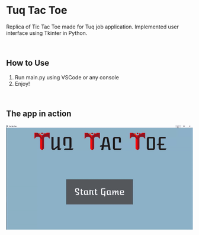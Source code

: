 # Tuq Tac Toe
Replica of Tic Tac Toe made for Tuq job application. Implemented user interface using Tkinter in Python.

<br/>

## How to Use

1. Run main.py using VSCode or any console
2. Enjoy!

<br/>

## The app in action

![](samples/vidsample.gif)

